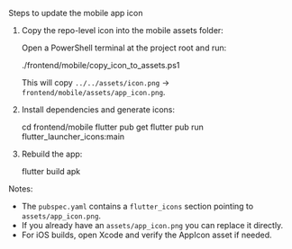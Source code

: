 Steps to update the mobile app icon

1. Copy the repo-level icon into the mobile assets folder:

   Open a PowerShell terminal at the project root and run:

   ./frontend/mobile/copy_icon_to_assets.ps1

   This will copy `../../assets/icon.png` -> `frontend/mobile/assets/app_icon.png`.

2. Install dependencies and generate icons:

   cd frontend/mobile
   flutter pub get
   flutter pub run flutter_launcher_icons:main

3. Rebuild the app:

   flutter build apk

Notes:
- The `pubspec.yaml` contains a `flutter_icons` section pointing to `assets/app_icon.png`.
- If you already have an `assets/app_icon.png` you can replace it directly.
- For iOS builds, open Xcode and verify the AppIcon asset if needed.
